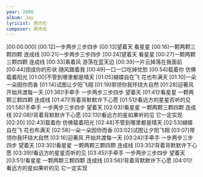 ```yaml
---
year: 2000
album: Jay
lyricist: 周杰伦
composer: 周杰伦
---
```

[00:00.000]
[00:12]一步两步三步四步
[00:13]望着天 看星星
[00:16]一颗两颗三颗四颗 连成线
[00:21]一步两步三步四步
[00:24]望着天 看星星
[00:27]一颗两颗三颗四颗 连成线
[00:33]乘着风 游荡在蓝天边
[00:39]一片云掉落在我面前
[00:44]捏成你的形状 随风跟着我
[00:49]一口一口吃掉忧愁
[00:54]载着你 仿佛载着阳光
[01:00]不管到哪里都是晴天
[01:05]蝴蝶自在飞 花也布满天
[01:10]一朵一朵因你而香
[01:14]试图让夕阳飞翔
[01:19]带领你我环绕大自然
[01:28]迎著风 开始共渡每一天
[01:36]!手牵手 一步两步三步四步 望着天
[01:41]!看星星 一颗两颗三颗四颗 连成线
[01:47]!背着背默默许下心愿
[01:51]!看远方的星星否听的见
[01:58]!手牵手 一步两步三步四步 望着天
[02:03]!看星星 一颗两颗三颗四颗 连成线
[02:08]!背着背默默许下心愿
[02:13]!看远方的星如果听的见 它一定实现
[02:20]
[02:43]载着你 仿佛载着阳光
[02:48]不管到哪里都是晴天
[02:53]蝴蝶自在飞 花也布满天
[02:58]一朵一朵因你而香
[03:02]试图让夕阳飞翔
[03:07]带领你我环绕大自然
[03:16]迎著风 开始共渡每一天
[03:24]!手牵手 一步两步三步四步 望着天
[03:30]!看星星 一颗两颗三颗四颗 连成线
[03:35]!背着背默默许下心愿
[03:39]!看远方的星星否听的见
[03:45]!手牵手 一步两步三步四步 望着天
[03:51]!看星星 一颗两颗三颗四颗 连成线
[03:56]!背着背默默许下心愿
[04:01]!看远方的星如果听的见 它一定实现